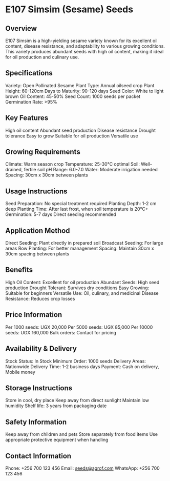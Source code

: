 # E107 Simsim (Sesame) Seeds

## Overview
E107 Simsim is a high-yielding sesame variety known for its excellent oil content, disease resistance, and adaptability to various growing conditions. This variety produces abundant seeds with high oil content, making it ideal for oil production and culinary use.

## Specifications
Variety: Open Pollinated Sesame
Plant Type: Annual oilseed crop
Plant Height: 60-120cm
Days to Maturity: 90-120 days
Seed Color: White to light brown
Oil Content: 45-50%
Seed Count: 1000 seeds per packet
Germination Rate: >95%

## Key Features
High oil content
Abundant seed production
Disease resistance
Drought tolerance
Easy to grow
Suitable for oil production
Versatile use

## Growing Requirements
Climate: Warm season crop
Temperature: 25-30°C optimal
Soil: Well-drained, fertile soil
pH Range: 6.0-7.0
Water: Moderate irrigation needed
Spacing: 30cm x 30cm between plants

## Usage Instructions
Seed Preparation: No special treatment required
Planting Depth: 1-2 cm deep
Planting Time: After last frost, when soil temperature is 20°C+
Germination: 5-7 days
Direct seeding recommended

## Application Method
Direct Seeding: Plant directly in prepared soil
Broadcast Seeding: For large areas
Row Planting: For better management
Spacing: Maintain 30cm x 30cm spacing between plants

## Benefits
High Oil Content: Excellent for oil production
Abundant Seeds: High seed production
Drought Tolerant: Survives dry conditions
Easy Growing: Suitable for beginners
Versatile Use: Oil, culinary, and medicinal
Disease Resistance: Reduces crop losses

## Price Information
Per 1000 seeds: UGX 20,000
Per 5000 seeds: UGX 85,000
Per 10000 seeds: UGX 160,000
Bulk orders: Contact for pricing

## Availability & Delivery
Stock Status: In Stock
Minimum Order: 1000 seeds
Delivery Areas: Nationwide
Delivery Time: 1-2 business days
Payment: Cash on delivery, Mobile money

## Storage Instructions
Store in cool, dry place
Keep away from direct sunlight
Maintain low humidity
Shelf life: 3 years from packaging date

## Safety Information
Keep away from children and pets
Store separately from food items
Use appropriate protective equipment when handling

## Contact Information
Phone: +256 700 123 456
Email: seeds@agrof.com
WhatsApp: +256 700 123 456
